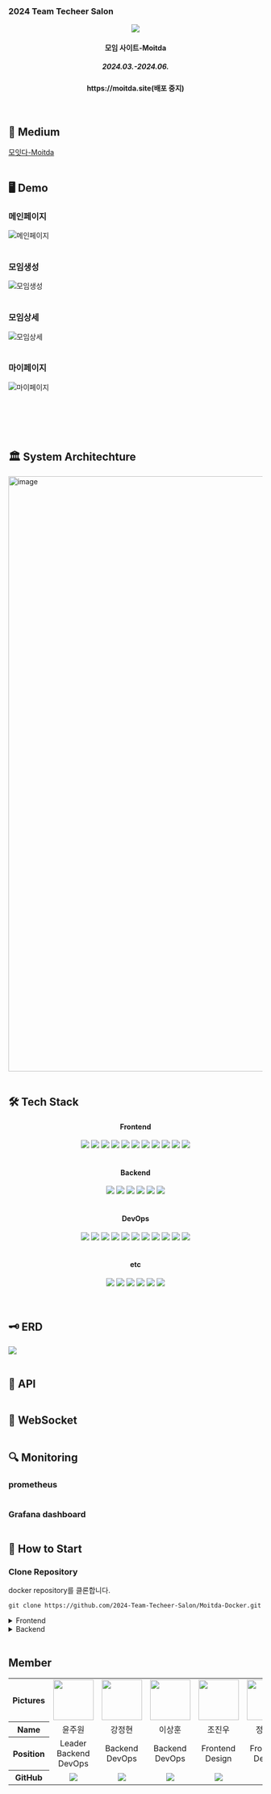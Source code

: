 <h3>2024 Team Techeer Salon</h3>
<div align=center>
<img src="https://i.ibb.co/HqnmmSJ/2024-06-11-10-25-51.png"/>
<h4>모임 사이트-Moitda</h4>
<h5>2024.03.-2024.06.</h5>
<h4>https://moitda.site(배포 중지)</h4>
</div>
<br />

<h2>📄 Medium</h2>

[모잇다-Moitda]()
<br />
<br />

<h2>🖥️ Demo</h2>
<h3>메인페이지</h3>

![메인페이지](https://)
<br />
<br />

<h3>모임생성</h3>

![모임생성](https://)
<br />
<br />

<h3>모임상세</h3>

![모임상세](https://)
<br />
<br />

<h3>마이페이지</h3>

![마이페이지](https://)
<br />
<br />
<br />
<br />
<br />
<br />

<h2>🏛️ System Architechture</h2>
<img width="1180" alt="image" src="https://github.com/2024-Team-Techeer-Salon/.github/assets/133188752/062b2e70-bc07-4c7a-a00d-8bbf868b06c8">

<br />
<br />

<h2>🛠️ Tech Stack</h2>
<div align=center>
<h4>Frontend</h4>
<img src="https://img.shields.io/badge/Yarn-2C8EBB?style=for-the-badge&logo=yarn&logoColor=white">
<img src="https://img.shields.io/badge/Next.js-000000?style=for-the-badge&logo=next.js&logoColor=white">
<img src="https://img.shields.io/badge/TypeScript-3178C6?style=for-the-badge&logo=typescript&logoColor=white">
<img src="https://img.shields.io/badge/Tailwind_CSS-38B2AC?style=for-the-badge&logo=tailwind-css&logoColor=white">
<img src="https://img.shields.io/badge/Prettier-F7B93E?style=for-the-badge&logo=prettier&logoColor=white">
<img src="https://img.shields.io/badge/ESLint-4B32C3?style=for-the-badge&logo=eslint&logoColor=white">
<img src="https://img.shields.io/badge/Daisy_UI-4992d7?style=for-the-badge&logo=daisyui&logoColor=white">
<img src="https://img.shields.io/badge/MUI-007FFF?style=for-the-badge&logo=mui&logoColor=white">
<img src="https://img.shields.io/badge/React_Query-FF4154?style=for-the-badge&logo=reactquery&logoColor=white">
<img src="https://img.shields.io/badge/Redux_Toolkit-764ABC?style=for-the-badge&logo=redux&logoColor=white">
<img src="https://img.shields.io/badge/React_Hook_Form-EC5990?style=for-the-badge&logo=reacthookform&logoColor=white">

<br />
<br />
<h4>Backend</h4>
<img src="https://img.shields.io/badge/spring_boot-6DB33F?style=for-the-badge&logo=springboot&logoColor=white"/>
<img src="https://img.shields.io/badge/spring_security-6DB33F?style=for-the-badge&logo=springsecurity&logoColor=white">
<img src="https://img.shields.io/badge/Json_Web_Tokens-000000?style=for-the-badge&logo=jsonwebtokens&logoColor=white">
<img src="https://img.shields.io/badge/MySQL-4479A1?style=for-the-badge&logo=mysql&logoColor=white">
<img src="https://img.shields.io/badge/redis-FF4438?style=for-the-badge&logo=redis&logoColor=white">
<img src="https://img.shields.io/badge/Junit5-25A162?style=for-the-badge&logo=junit5&logoColor=white">


<br />
<br />
<h4>DevOps</h4>
<img src="https://img.shields.io/badge/Nginx-009639?style=for-the-badge&logo=nginx&logoColor=white">
<img src="https://img.shields.io/badge/Amazon EC2-FF9900?style=for-the-badge&logo=Amazon EC2&logoColor=white"/>
<img src="https://img.shields.io/badge/Amazon RDS-527FFF?style=for-the-badge&logo=amazonrds&logoColor=white"/>
<img src="https://img.shields.io/badge/AWS_S3-569A31?style=for-the-badge&logo=amazons3&logoColor=white">
<img src="https://img.shields.io/badge/Docker-2496ED?style=for-the-badge&logo=docker&logoColor=white">
<img src="https://img.shields.io/badge/Grafana-F46800?style=for-the-badge&logo=grafana&logoColor=white">
<img src="https://img.shields.io/badge/Prometheus-E6522C?style=for-the-badge&logo=prometheus&logoColor=white">
<img src="https://img.shields.io/badge/GitHub_Actions-2088FF?style=for-the-badge&logo=github-actions&logoColor=white">
<img src="https://img.shields.io/badge/ElasticSearch-005571?style=for-the-badge&logo=elasticsearch&logoColor=white">
<img src="https://img.shields.io/badge/Kibana-005571?style=for-the-badge&logo=kibana&logoColor=white">
<img src="https://img.shields.io/badge/Logstash-005571?style=for-the-badge&logo=logstash&logoColor=white">
<br />
<br />
<h4>etc</h4>
<img src="https://img.shields.io/badge/GitHub-181717?style=for-the-badge&logo=github&logoColor=white">
<img src="https://img.shields.io/badge/Slack-4A154B?style=for-the-badge&logo=slack&logoColor=white">
<img src="https://img.shields.io/badge/Notion-000000?style=for-the-badge&logo=notion&logoColor=white">
<img src="https://img.shields.io/badge/Figma-F24E1E?style=for-the-badge&logo=figma&logoColor=white">
<img src="https://img.shields.io/badge/Postman-FF6C37?style=for-the-badge&logo=postman&logoColor=white">
<img src="https://img.shields.io/badge/Swagger-85EA2D?style=for-the-badge&logo=swagger&logoColor=white">
<br />
<br />
</div>

<br />

<h2>🗝️ ERD</h2>
<img src="https://ifh.cc/g/s59gT5.jpg"/>
<br />
<br />
<h2>📁 API</h2>
<img src=""/>
<br />
<h2>💬 WebSocket</h2>
<img src=""/>
<br />
<h2>🔍 Monitoring</h2>
<h3>prometheus</h3>
<img src=""/>
<h3>Grafana dashboard</h3>
<img src=""/>
<br />
<h2>📓 How to Start</h2>

### Clone Repository
  docker repository를 클론합니다.

    git clone https://github.com/2024-Team-Techeer-Salon/Moitda-Docker.git
    
  
<details>
  <summary>Frontend</summary>
  
  ### Install Packages
패키지 설치를 합니다.

      yarn install

  ### Add Environment Files
  환경 파일을 생성해 줍니다.

  #### .env
  
    # kakao map API KEY
    NEXT_PUBLIC_KAKAO_SDK_URL=
            
    # kakao REST API KEY
    NEXT_PUBLIC_KAKAO_REST_API_KEY=
            
    # URL FOR DEVELOPMENT
    NEXT_PUBLIC_BASE_URL=http://localhost:8080

  ### Getting Started
  마지막으로 개발 서버를 열어줍니다.
  
      yarn dev

  ### See Result
  http://localhost:3000 에 접속하여 결과물을 조회합니다.

</details>


<details>
  <summary>Backend</summary>

  ### Install Packages
  설치 가이드 라인(혹시 몰라서 냅둠)


  ### Add Environment Files(.env)
  두 번째로 ./Moitda-Backend 하위에 환경 파일을 생성해 줍니다.

      MYSQL_USER=
      MYSQL_PASSWORD=

      STACK_VERSION=7.10.2

      NAVER_CLIENT_ID==
      NAVER_CLIENT_SECRET==
      NAVER_AUTHENTICATION_METHOD=client_secret_post
      NAVER_REDIRECT_URI=http://localhost:8080/login/oauth2/code/naver
      NAVER_AUTHORIZATION_URL=https://nid.naver.com/oauth2.0/authorize
      NAVER_TOKEN_URL=https://nid.naver.com/oauth2.0/token
      NAVER_USER_INFO_URL=https://openapi.naver.com/v1/nid/me
      NAVER_NAME_ATTRIBUTE=response
      
      KAKAO_CLIENT_ID==
      KAKAO_CLIENT_SECRET==
      KAKAO_AUTHENTICATION_METHOD=client_secret_post
      KAKAO_REDIRECT_URI=http://localhost:8080/login/oauth2/code/kakao
      KAKAO_AUTHORIZATION_URL=https://kauth.kakao.com/oauth/authorize
      KAKAO_TOKEN_URL=https://kauth.kakao.com/oauth/token
      KAKAO_USER_INFO_URL=https://kapi.kakao.com/v2/user/me
      KAKAO_NAME_ATTRIBUTE=
      
      GOOGLE_CLIENT_ID=
      GOOGLE_CLIENT_SECRET=
      GOOGLE_REDIRECT_URI=http://localhost:8080/login/oauth2/code/google
      
      JWT_SECRET_KEY=
      
      AWS_ACCESS_KEY=
      AWS_SECRET_KEY=
      
      AWS_S3_BUCKET_NAME=
      AWS_S3_REGION=
      AWS_S3_BASE_PROFILE_IMAGE_URL=
      AWS_S3_BASE_BANNER_IMAGE_URL=
      
      LOGGING_PATH=
            

    
</details>
<br /> 
<!-- <h2>📂 Directory Structure</h2>

<br />
<br /> -->
<h2>Member</h2>

<table width="1000">
    <thead>
    </thead>
    <tbody>
    <tr>
        <th>Pictures</th>
         <td width="100" align="center">
            <a href="https://github.com/2024-Team-Techeer-Salon/.github/assets/75378429/c9fd95b5-e676-400c-ab75-75b66bd30a16">
                <img src="https://github.com/2024-Team-Techeer-Salon/.github/assets/75378429/c9fd95b5-e676-400c-ab75-75b66bd30a16" width="80" height="80">
            </a>
        </td>
        <td width="100" align="center">
            <a href="https://github.com/Jeonghyeon178">
                <img src="https://github.com/2024-Team-Techeer-Salon/.github/assets/75378429/eb3564a1-9f01-4fa9-8a43-ff44f97c58b4" width="80" height="80">
            </a>
        </td>
        <td width="100" align="center">
            <a href="https://github.com/lsh1215">
                <img src="https://github.com/2024-Team-Techeer-Salon/.github/assets/75378429/ef544592-e67f-4567-9639-b93bc0a138af" width="80" height="80">
            </a>
        </td>
        <td width="100" align="center">
            <a href="https://github.com/jinoo0306">
                <img src="https://github.com/2024-Team-Techeer-Salon/.github/assets/133188752/9ddb363e-29a0-44f8-9731-f04e76e6fd34" width="80" height="80">
            </a>
        </td>
        <td width="100" align="center">
            <a href="https://github.com/jung2941">
                <img src="https://github.com/2024-Team-Techeer-Salon/.github/assets/75378429/262452e5-e421-4ca2-8cc3-dc3b818ec460" width="80" height="80">
            </a>
        </td>
        <td width="100" align="center">
            <a href="https://github.com/Ahnnakyung">
                <img src="https://github.com/2024-Team-Techeer-Salon/.github/assets/75378429/198d76c0-194d-47c3-aa12-c099478bb33a" width="80" height="80">
            </a>
        </td>
    </tr>
    <tr>
        <th>Name</th>
        <td width="100" align="center">윤주원</td>
        <td width="100" align="center">강정현</td>
        <td width="100" align="center">이상훈</td>
        <td width="100" align="center">조진우</td>
        <td width="100" align="center">정유진</td>
        <td width="100" align="center">안나경</td>
    </tr>
    <tr>
        <th>Position</th>
        <td width="10" align="center">
            Leader<br>
            Backend<br>
            DevOps<br>
        </td>
        <td width="100" align="center">
            Backend<br>
            DevOps<br>
        </td>
        <td width="100" align="center">
            Backend<br>
            DevOps<br>
        </td>
        <td width="100" align="center">
            Frontend<br>Design<br/>
        </td>
        <td width="100" align="center">
            Frontend<br>Design<br/>
        </td>
        <td width="100" align="center">
            Frontend<br>Design<br/>
        </td>
    </tr>
    <tr>
        <th>GitHub</th>
        <td width="100" align="center">
            <a href="https://github.com/dleogh476">
                <img src="http://img.shields.io/badge/dleogh476-green?style=social&logo=github"/>
            </a>
        </td>
        <td width="100" align="center">
            <a href="https://github.com/Jeonghyeon178">
                <img src="http://img.shields.io/badge/Jeonghyeon178-green?style=social&logo=github"/>
            </a>
        </td>
        <td width="100" align="center">
            <a href="https://github.com/lsh1215">
                <img src="http://img.shields.io/badge/lsh1215-green?style=social&logo=github"/>
            </a>
        </td>
        <td width="100" align="center">
            <a href="https://github.com/jinoo0306">
                <img src="http://img.shields.io/badge/jinoo0306-green?style=social&logo=github"/>
            </a>
        </td>
        <td width="100" align="center">
            <a href="https://github.com/jung2941">
                <img src="http://img.shields.io/badge/jung2941-green?style=social&logo=github"/>
            </a>
        </td>
        <td width="100" align="center">
            <a href="ttps://github.com/Ahnnakyung">
                <img src="http://img.shields.io/badge/Ahnnakyung-green?style=social&logo=github"/>
            </a>
        </td>
     </tr>
    </tbody>
</table>



<br />
<br />
